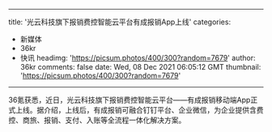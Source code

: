 
---
title: '光云科技旗下报销费控智能云平台有成报销App上线'
categories: 
 - 新媒体
 - 36kr
 - 快讯
headimg: 'https://picsum.photos/400/300?random=7679'
author: 36kr
comments: false
date: Wed, 08 Dec 2021 06:05:12 GMT
thumbnail: 'https://picsum.photos/400/300?random=7679'
---

<div>   
36氪获悉，近日，光云科技旗下报销费控智能云平台——有成报销移动端App正式上线。据介绍，上线后，有成报销可融合钉钉平台、企业微信，为企业提供含费控、商旅、报销、支付、入账等全流程一体化解决方案。  
</div>
            